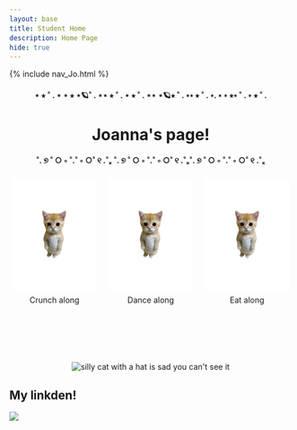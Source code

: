 ```yaml
---
layout: base
title: Student Home 
description: Home Page
hide: true
---
```


{% include nav_Jo.html %}
<br>

<head>
  <style>
    .grid-container {
      display: grid;
      grid-template-columns: repeat(auto-fill, minmax(150px, 1fr)); /* Dynamic number of columns */
      gap: 15px;
      justify-content: center; /* Center horizontally */
      max-width: 500px;
      margin: 0 auto; /* Center entire grid */
      text-align: center;
    }
    .grid-item {
      text-align: center;
    }
    /* Image: Ensure images are contained within their grid item */
    .grid-item img {
      width: 100%; /* Make images fully responsive */
      height: auto; /* Maintain aspect ratio */
      max-height: 200px;
      object-fit: contain; /* Fit images inside the container */
    }
    /* Paragraph styling for grid items */
    .grid-item p {
      margin: 5px 0; /* Space around paragraphs */
    }
    /* Centered block elements */
    .center {
      display: block;
      margin: 0 auto;
      width: 50%;
    }
  </style>
</head>


<body>
    <div style="text-align: center;">
    <h4>⋆ ⭒ ˚ . ⋆  ⋆ ⭒ ⋆🪐˚ . ⋆⋆ ⭒ ˚ .  ⋆ ⭒ ˚ . ⋆⋆ ⋆🪐⭒ ˚ . ⋆⋆ ⭒ ˚ . ⋆. ⋆ ⋆ ⭒⋆ ˚ . ⋆ ⭒ ˚ .  </h4>
    <h1 style="color:dark blue;"> Joanna's page!</h1>
    <h4>˚. ୭ ˚ ○ ◦ ˚.˚ ◦ ○˚ ୧ .˚ₓ ˚. ୭ ˚ ○ ◦ ˚.˚ ◦ ○˚ ୧ .˚ₓ˚. ୭ ˚ ○ ◦ ˚.˚ ◦ ○˚ ୧ .˚ₓ</h4>
    </div>
    <div class="grid-container" id="grid_container">
    </div>
    <div class="grid-container">
        <div class="grid-item">
            <a href="https://www.youtube.com/watch?v=HMTKMWHLbdQ&ab_channel=Crunchycat" target="blank"><p title = "click me">
                <img src="images/catonly.png" alt="crunch crunch"> 
            </p></a>
            <p>Crunch along</p>
        </div>
        <div class="grid-item">
            <a href="https://www.youtube.com/watch?v=Gnm3hIcjiCQ&ab_channel=Michi" target="blank"><p title = "click me too">
                <img src="images/catonly.png" alt="happi dance">
            </p></a>
            <p>Dance along</p>
        </div>
        <div class="grid-item">
            <a href="https://www.youtube.com/watch?v=_fvNuap9l-Y&ab_channel=JamirJessR" target="blank"><p title = "click me three">
                <img src="images/catonly.png" alt="cat cam">
            </p></a>
            <p>Eat along</p>
        </div>
    <br>
    <br>

</div>
<br>
<br>
<div style="text-align: center;">
    <p title = "you can't click me haha"><img src="{{site.baseurl}}/images/cute_cat.jpg" alt="silly cat with a hat is sad you can't see it" width="600" height="350"></p>
</div>
</body>


## My linkden!

<img src="{{site.baseurl}}/images/Screenshot 2025-06-05 100738.png">